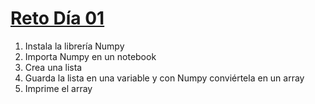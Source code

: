 # [Reto Día 01](https://www.tiktok.com/@python4all/photo/7328226993437265158?is_from_webapp=1&sender_device=pc&web_id=7318472979271566853)

 1. Instala la librería Numpy
 2. Importa Numpy en un notebook
 3. Crea una lista
 4. Guarda la lista en una variable y con Numpy conviértela en un array
 5. Imprime el array
